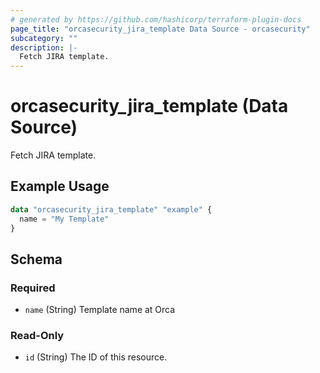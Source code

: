 ```yaml
---
# generated by https://github.com/hashicorp/terraform-plugin-docs
page_title: "orcasecurity_jira_template Data Source - orcasecurity"
subcategory: ""
description: |-
  Fetch JIRA template.
---
```


# orcasecurity_jira_template (Data Source)

Fetch JIRA template.

## Example Usage

```terraform
data "orcasecurity_jira_template" "example" {
  name = "My Template"
}
```

<!-- schema generated by tfplugindocs -->
## Schema

### Required

- `name` (String) Template name at Orca

### Read-Only

- `id` (String) The ID of this resource.
